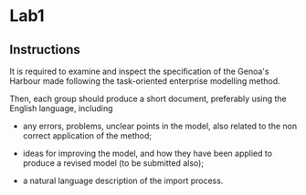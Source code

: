 # Lab1

## Instructions

It is required to examine and inspect the specification of the Genoa's Harbour made following the task-oriented enterprise modelling method.

Then, each group should produce a short document, preferably using the English language, including

- any errors, problems, unclear points in the model, also related to the non correct application of the method;

- ideas for improving the model, and how they have been applied to produce a revised model (to be submitted also);

- a natural language description of the import process.